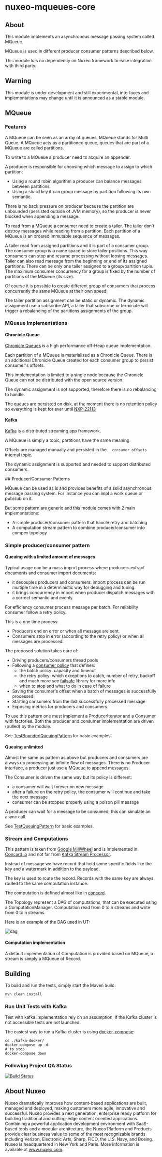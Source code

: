 nuxeo-mqueues-core
===========================

## About

 This module implements an asynchronous message passing system called MQueue. 
 
 MQueue is used in different producer consumer patterns described below.

 This module has no dependency on Nuxeo framework to ease integration with third party.

## Warning

  This module is under development and still experimental, interfaces and implementations may change until it is announced as a stable module.

## MQueue 

### Features

 A MQueue can be seen as an array of queues, MQueue stands for Multi Queue.
 A MQueue acts as a partitioned queue, queues that are part of a MQueue are called partitions.  

 To write to a MQueue a producer need to acquire an appender.
 
 A producer is responsible for choosing which message to assign to which partition:

 * Using a round robin algorithm a producer can balance messages between partitions.
 * Using a shard key it can group message by partition following its own semantic.

 There is no back pressure on producer because the partition are unbounded (persisted outside of JVM memory),
 so the producer is never blocked when appending a message.

 To read from a MQueue a consumer need to create a tailer. The tailer don't destroy messages while reading from a partition.
 Each partition of a MQueue is an ordered immutable sequence of messages. 

 A tailer read from assigned partitions and it is part of a consumer group. 
 The consumer group is a name space to store tailer positions.
 This way consumers can stop and resume processing without loosing messages. 
 Tailer can also read message from the beginning or end of its assigned partitions.
 There can be only one tailer assigned to a group/partition tuple.
 The maximum consumer concurrency for a group is fixed by the number of partitions of the MQueue (its size).
 
 Of course it is possible to create different group of consumers that process concurrently 
 the same MQueue at their own speed.

 The tailer partition assignment can be static or dynamic.
 The dynamic assignment use a subscribe API, a tailer that subscribe or terminate will
  trigger a rebalancing of the partitions assignments of the group. 

### MQueue Implementations

#### Chronicle Queue
 
  [Chronicle Queues](https://github.com/OpenHFT/Chronicle-Queue) is a high performance off-Heap queue implementation.

  Each partition of a MQueue is materialized as a Chronicle Queue.
  There is an additional Chronicle Queue created for each consumer group to persist consumer's offsets.

  This implementation is limited to a single node because the Chronicle Queue can not be distributed
  with the open source version.
  
  The dynamic assignment is not supported, therefore there is no rebalancing to handle.
  
  The queues are persisted on disk, at the moment there is no retention policy so everything is kept for ever until [NXP-22113](https://jira.nuxeo.com/browse/NXP-22113)
  
  
#### Kafka

  [Kafka](http://kafka.apache.org/) is a distributed streaming app framework.
  
  A MQueue is simply a topic, partitions have the same meaning.
  
  Offsets are managed manually and persisted in the `__consumer_offsets` internal topic. 
 
  The dynamic assignment is supported and needed to support distributed consumers.      


## Producer/Consumer Patterns

MQueue can be used as is and provides benefits of a solid asynchronous message passing system.
 For instance you can impl a work queue or pub/sub on it.
  
But some pattern are generic and this module comes with 2 main implementations:
- A simple producer/consumer pattern that handle retry and batching
- A computation stream pattern to combine producer/consumer into compex topology

### Simple producer/consumer pattern

#### Queuing with a limited amount of messages

Typical usage can be a mass import process where producers extract documents and consumer import documents:

* it decouples producers and consumers: import process can be run multiple time in a deterministic way for debugging and tuning.
* it brings concurrency in import when producer dispatch messages with a correct semantic and evenly.

For efficiency consumer process message per batch. For reliability consumer follow a retry policy.

This is a one time process:

* Producers end on error or when all message are sent.
* Consumers stop in error (according to the retry policy) or when all messages are processed.

The proposed solution takes care of:

* Driving producers/consumers thread pools
* Following a [consumer policy](https://github.com/nuxeo/nuxeo-mqueues/blob/master/nuxeo-mqueues-core/src/main/java/org/nuxeo/ecm/platform/importer/mqueues/pattern/consumer/ConsumerPolicy.java) that defines:
    - the batch policy: capacity and timeout
    - the retry policy: which exceptions to catch, number of retry, backoff and much more see [failsafe](https://github.com/jhalterman/failsafe) library for more info
    - when to stop and what to do in case of failure
* Saving the consumer's offset when a batch of messages is successfully processed
* Starting consumers from the last successfully processed message
* Exposing metrics for producers and consumers

To use this pattern one must implement a [ProducerIterator](https://github.com/nuxeo/nuxeo-mqueues/blob/master/nuxeo-mqueues-core/src/main/java/org/nuxeo/ecm/platform/importer/mqueues/producer/ProducerIterator.java) and a [Consumer](https://github.com/nuxeo/nuxeo-mqueues/blob/master/nuxeo-mqueues-core/src/main/java/org/nuxeo/ecm/platform/importer/mqueues/pattern/consumer/Consumer.java) with factories.
Both the producer and consumer implementation are driven (pulled) by the module.

See [TestBoundedQueuingPattern](https://github.com/nuxeo/nuxeo-mqueues/blob/master/nuxeo-mqueues-core/src/test/java/org/nuxeo/ecm/platform/importer/mqueues/tests/pattern/TestPatternBoundedQueuing.java) for basic examples.

#### Queuing unlimited

Almost the same as pattern as above but producers and consumers are always up processing an infinite flow of messages.
There is no Producer interface, a producer just use a [MQueue](https://github.com/nuxeo/nuxeo-mqueues/blob/master/nuxeo-mqueues-core/src/main/java/org/nuxeo/ecm/platform/importer/mqueues/mqueues/MQueue.java) to append messages.

The Consumer is driven the same way but its policy is different:

* a consumer will wait forever on new message
* after a failure on the retry policy, the consumer will continue and take the next message
* consumer can be stopped properly using a poison pill message

A producer can wait for a message to be consumed, this can simulate an async call.

See [TestQueuingPattern](https://github.com/nuxeo/nuxeo-mqueues/blob/master/nuxeo-mqueues-core/src/test/java/org/nuxeo/ecm/platform/importer/mqueues/tests/pattern/TestPatternQueuing.java) for basic examples.


### Stream and Computations
 
This pattern is taken from [Google MillWheel](https://research.google.com/pubs/pub41378.html) and is implemented in [Concord.io](http://concord.io/docs/guides/architecture.html
) and not far from  [Kafka Stream Processor](https://github.com/apache/kafka/blob/trunk/streams/src/main/java/org/apache/kafka/streams/processor/Processor.java).

Instead of message we have record that hold some specific fields like the key and a watermark in addition to the payload.

The key is used to route the record. Records with the same key are always routed to the same computation instance.

The computation is defined almost like in [concord](http://concord.io/docs/guides/concepts.html).
 
The Topology represent a DAG of computations, that can be executed using a ComputationManager.
Computation read from 0 to n streams and write from 0 to n streams.

Here is an example of the DAG used in UT:

![dag](dag1.png)



#### Computation implementation

A default implementation of Computation is provided based on MQueue, a stream is simply a MQueue of Record.

## Building

To build and run the tests, simply start the Maven build:

    mvn clean install

### Run Unit Tests with Kafka

 Test with kafka implementation rely on an assumption, if the Kafka cluster is not accessible tests are not launched.
 
 The easiest way to run a Kafka cluster is using [docker-compose](https://docs.docker.com/compose/install/):

    cd ./kafka-docker/
    docker-compose up -d
    # to stop
    docker-compose down

### Following Project QA Status
[![Build Status](https://qa.nuxeo.org/jenkins/buildStatus/icon?job=master/addon_nuxeo-mqueues-master)](https://qa.nuxeo.org/jenkins/job/master/job/addon_nuxeo-mqueues-master/)


## About Nuxeo
Nuxeo dramatically improves how content-based applications are built, managed and deployed, making customers more agile, innovative and successful. Nuxeo provides a next generation, enterprise ready platform for building traditional and cutting-edge content oriented applications. Combining a powerful application development environment with SaaS-based tools and a modular architecture, the Nuxeo Platform and Products provide clear business value to some of the most recognizable brands including Verizon, Electronic Arts, Sharp, FICO, the U.S. Navy, and Boeing. Nuxeo is headquartered in New York and Paris. More information is available at www.nuxeo.com.
